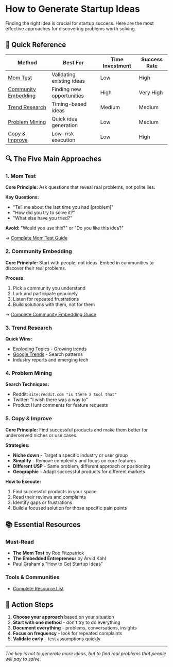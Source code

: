 # How to Generate Startup Ideas

Finding the right idea is crucial for startup success. Here are the most effective approaches for discovering problems worth solving.

## 🎯 Quick Reference

| Method | Best For | Time Investment | Success Rate |
|--------|----------|-----------------|--------------|
| [Mom Test](#mom-test) | Validating existing ideas | Low | High |
| [Community Embedding](#community-embedding) | Finding new opportunities | High | Very High |
| [Trend Research](#trend-research) | Timing-based ideas | Medium | Medium |
| [Problem Mining](#problem-mining) | Quick idea generation | Low | Medium |
| [Copy & Improve](#copy--improve) | Low-risk execution | Low | High |

## 🔍 The Five Main Approaches

### 1. Mom Test
**Core Principle:** Ask questions that reveal real problems, not polite lies.

**Key Questions:**
- "Tell me about the last time you had [problem]"
- "How did you try to solve it?"
- "What else have you tried?"

**Avoid:** "Would you use this?" or "Do you like this idea?"

→ [Complete Mom Test Guide](mom-test-guide.md)

### 2. Community Embedding
**Core Principle:** Start with people, not ideas. Embed in communities to discover their real problems.

**Process:**
1. Pick a community you understand
2. Lurk and participate genuinely
3. Listen for repeated frustrations
4. Build solutions with them, not for them

→ [Complete Community Embedding Guide](community-embedding.md)

### 3. Trend Research
**Quick Wins:**
- [Exploding Topics](https://explodingtopics.com/) - Growing trends
- [Google Trends](https://trends.google.com/) - Search patterns
- Industry reports and emerging tech

### 4. Problem Mining
**Search Techniques:**
- Reddit: `site:reddit.com "is there a tool that"`
- Twitter: "I wish there was a way to"
- Product Hunt comments for feature requests

### 5. Copy & Improve
**Core Principle:** Find successful products and make them better for underserved niches or use cases.

**Strategies:**
- **Niche down** - Target a specific industry or user group
- **Simplify** - Remove complexity and focus on core features
- **Different USP** - Same problem, different approach or positioning
- **Geographic** - Adapt successful products for different markets

**How to Execute:**
1. Find successful products in your space
2. Read their reviews and complaints
3. Identify gaps or frustrations
4. Build a focused solution for those specific pain points

## 📚 Essential Resources

### Must-Read
- **The Mom Test** by Rob Fitzpatrick
- **The Embedded Entrepreneur** by Arvid Kahl
- Paul Graham's "How to Get Startup Ideas"

### Tools & Communities
- [Complete Resource List](idea-resources.md)

## 🚀 Action Steps

1. **Choose your approach** based on your situation
2. **Start with one method** - don't try to do everything
3. **Document everything** - problems, conversations, insights
4. **Focus on frequency** - look for repeated complaints
5. **Validate early** - test assumptions quickly

---

*The key is not to generate more ideas, but to find real problems that people will pay to solve.*